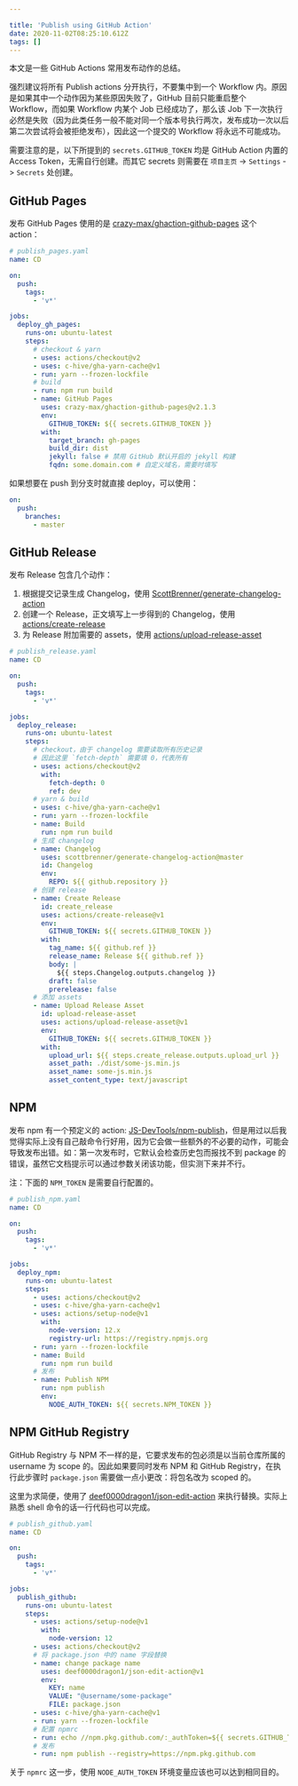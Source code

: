 ```yaml
---

title: 'Publish using GitHub Action'
date: 2020-11-02T08:25:10.612Z
tags: []
---
```


本文是一些 GitHub Actions 常用发布动作的总结。

强烈建议将所有 Publish actions 分开执行，不要集中到一个 Workflow 内。原因是如果其中一个动作因为某些原因失败了，GitHub 目前只能重启整个 Workflow，而如果 Workflow 内某个 Job 已经成功了，那么该 Job 下一次执行必然是失败（因为此类任务一般不能对同一个版本号执行两次，发布成功一次以后第二次尝试将会被拒绝发布），因此这一个提交的 Workflow 将永远不可能成功。

需要注意的是，以下所提到的 `secrets.GITHUB_TOKEN` 均是 GitHub Action 内置的 Access Token，无需自行创建。而其它 secrets 则需要在 `项目主页` -> `Settings` -> `Secrets` 处创建。

<!-- more -->

## GitHub Pages

发布 GitHub Pages 使用的是 [crazy-max/ghaction-github-pages](https://github.com/crazy-max/ghaction-github-pages) 这个 action：

```yaml
# publish_pages.yaml
name: CD

on:
  push:
    tags:
      - 'v*'

jobs:
  deploy_gh_pages:
    runs-on: ubuntu-latest
    steps:
      # checkout & yarn
      - uses: actions/checkout@v2
      - uses: c-hive/gha-yarn-cache@v1
      - run: yarn --frozen-lockfile
      # build
      - run: npm run build
      - name: GitHub Pages
        uses: crazy-max/ghaction-github-pages@v2.1.3
        env:
          GITHUB_TOKEN: ${{ secrets.GITHUB_TOKEN }}
        with:
          target_branch: gh-pages
          build_dir: dist
          jekyll: false # 禁用 GitHub 默认开启的 jekyll 构建
          fqdn: some.domain.com # 自定义域名，需要时填写
```

如果想要在 push 到分支时就直接 deploy，可以使用：

```yaml
on:
  push:
    branches:
      - master
```

## GitHub Release

发布 Release 包含几个动作：

1. 根据提交记录生成 Changelog，使用 [ScottBrenner/generate-changelog-action](https://github.com/ScottBrenner/generate-changelog-action)
1. 创建一个 Release，正文填写上一步得到的 Changelog，使用 [actions/create-release](https://github.com/actions/create-release)
1. 为 Release 附加需要的 assets，使用 [actions/upload-release-asset](https://github.com/actions/upload-release-asset)

```yaml
# publish_release.yaml
name: CD

on:
  push:
    tags:
      - 'v*'

jobs:
  deploy_release:
    runs-on: ubuntu-latest
    steps:
      # checkout，由于 changelog 需要读取所有历史记录
      # 因此这里 `fetch-depth` 需要填 0，代表所有
      - uses: actions/checkout@v2
        with:
          fetch-depth: 0
          ref: dev
      # yarn & build
      - uses: c-hive/gha-yarn-cache@v1
      - run: yarn --frozen-lockfile
      - name: Build
        run: npm run build
      # 生成 changelog
      - name: Changelog
        uses: scottbrenner/generate-changelog-action@master
        id: Changelog
        env:
          REPO: ${{ github.repository }}
      # 创建 release
      - name: Create Release
        id: create_release
        uses: actions/create-release@v1
        env:
          GITHUB_TOKEN: ${{ secrets.GITHUB_TOKEN }}
        with:
          tag_name: ${{ github.ref }}
          release_name: Release ${{ github.ref }}
          body: |
            ${{ steps.Changelog.outputs.changelog }}
          draft: false
          prerelease: false
      # 添加 assets
      - name: Upload Release Asset
        id: upload-release-asset
        uses: actions/upload-release-asset@v1
        env:
          GITHUB_TOKEN: ${{ secrets.GITHUB_TOKEN }}
        with:
          upload_url: ${{ steps.create_release.outputs.upload_url }}
          asset_path: ./dist/some-js.min.js
          asset_name: some-js.min.js
          asset_content_type: text/javascript
```

## NPM

发布 npm 有一个预定义的 action: [JS-DevTools/npm-publish](https://github.com/JS-DevTools/npm-publish)，但是用过以后我觉得实际上没有自己敲命令行好用，因为它会做一些额外的不必要的动作，可能会导致发布出错。如：第一次发布时，它默认会检查历史包而报找不到 package 的错误，虽然它文档提示可以通过参数关闭该功能，但实测下来并不行。

注：下面的 `NPM_TOKEN` 是需要自行配置的。

```yaml
# publish_npm.yaml
name: CD

on:
  push:
    tags:
      - 'v*'

jobs:
  deploy_npm:
    runs-on: ubuntu-latest
    steps:
      - uses: actions/checkout@v2
      - uses: c-hive/gha-yarn-cache@v1
      - uses: actions/setup-node@v1
        with:
          node-version: 12.x
          registry-url: https://registry.npmjs.org
      - run: yarn --frozen-lockfile
      - name: Build
        run: npm run build
      # 发布
      - name: Publish NPM
        run: npm publish
        env:
          NODE_AUTH_TOKEN: ${{ secrets.NPM_TOKEN }}
```

## NPM GitHub Registry

GitHub Registry 与 NPM 不一样的是，它要求发布的包必须是以当前仓库所属的 username 为 scope 的。因此如果要同时发布 NPM 和 GitHub Registry，在执行此步骤时 `package.json` 需要做一点小更改：将包名改为 scoped 的。

这里为求简便，使用了 [deef0000dragon1/json-edit-action](https://github.com/deef0000dragon1/json-edit-action) 来执行替换。实际上熟悉 shell 命令的话一行代码也可以完成。

```yaml
# publish_github.yaml
name: CD

on:
  push:
    tags:
      - 'v*'

jobs:
  publish_github:
    runs-on: ubuntu-latest
    steps:
      - uses: actions/setup-node@v1
        with:
          node-version: 12
      - uses: actions/checkout@v2
      # 将 package.json 中的 name 字段替换
      - name: change package name
        uses: deef0000dragon1/json-edit-action@v1
        env:
          KEY: name
          VALUE: "@username/some-package"
          FILE: package.json
      - uses: c-hive/gha-yarn-cache@v1
      - run: yarn --frozen-lockfile
      # 配置 npmrc
      - run: echo //npm.pkg.github.com/:_authToken=${{ secrets.GITHUB_TOKEN }} >> .npmrc
      # 发布
      - run: npm publish --registry=https://npm.pkg.github.com
```

关于 `npmrc` 这一步，使用 `NODE_AUTH_TOKEN` 环境变量应该也可以达到相同目的。
